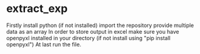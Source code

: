 # extract_exp

Firstly install python (if not installed)
import the repository 
provide multiple data as an array
In order to store output in excel make sure you have openpyxl installed in your directory (if not install using "pip install openpyxl")
At last run the file.
